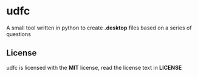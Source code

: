 
# udfc
A small tool written in python to create **.desktop** files based on a series of questions

## License

udfc is licensed with the **MIT** license, read the license text in **LICENSE**

